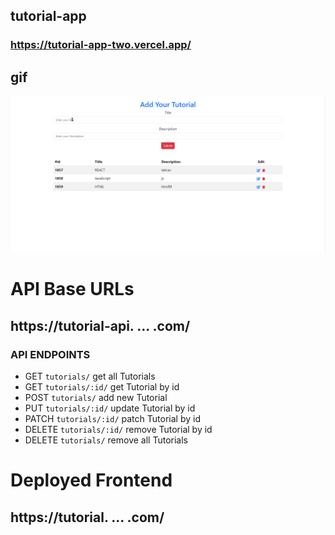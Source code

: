 ## tutorial-app
### https://tutorial-app-two.vercel.app/
## gif
![tutorial-app](./Add-tutorial.gif)

# API Base URLs
## https://tutorial-api. ... .com/

### API ENDPOINTS

- GET `tutorials/` get all Tutorials
- GET `tutorials/:id/` get Tutorial by id
- POST `tutorials/` add new Tutorial
- PUT `tutorials/:id/` update Tutorial by id
- PATCH `tutorials/:id/` patch Tutorial by id
- DELETE `tutorials/:id/` remove Tutorial by id
- DELETE `tutorials/` remove all Tutorials

# Deployed Frontend
## https://tutorial. ... .com/